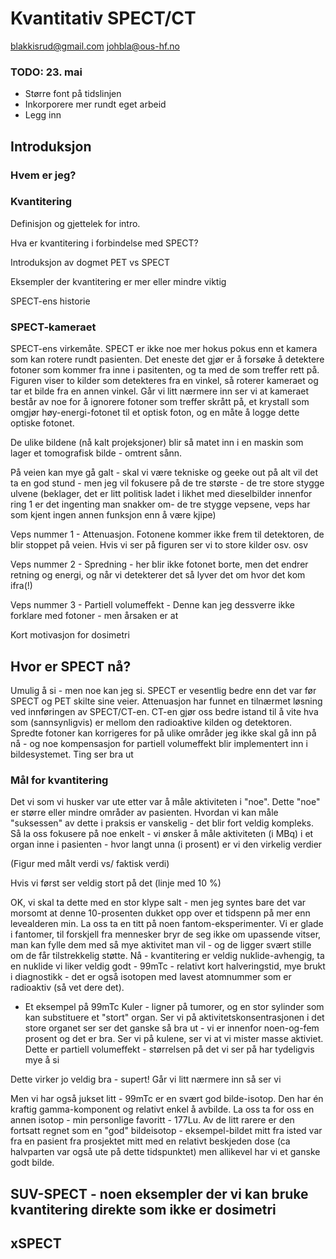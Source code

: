 # Kvantitativ SPECT/CT
blakkisrud@gmail.com
johbla@ous-hf.no

### TODO: 23. mai

*	Større font på tidslinjen
*	Inkorporere mer rundt eget arbeid
*	Legg inn 


## Introduksjon

### Hvem er jeg?

### Kvantitering

Definisjon og gjettelek for intro.

Hva er kvantitering i forbindelse med SPECT?

Introduksjon av dogmet PET vs SPECT

Eksempler der kvantitering er mer eller mindre viktig

SPECT-ens historie

### SPECT-kameraet

SPECT-ens virkemåte. SPECT er ikke noe mer hokus pokus enn et kamera som kan rotere rundt pasienten. Det eneste det gjør er å forsøke å detektere fotoner som kommer fra inne i pasitenten, og ta med de som treffer rett på. Figuren viser to kilder som detekteres fra en vinkel, så roterer kameraet og tar et bilde fra en annen vinkel. Går vi litt nærmere inn ser vi at kameraet består av noe for å ignorere fotoner som treffer skrått på, et krystall som omgjør høy-energi-fotonet til et optisk foton, og en måte å logge dette optiske fotonet.  

De ulike bildene (nå kalt projeksjoner) blir så matet inn i en maskin som lager et tomografisk bilde - omtrent sånn.

På veien kan mye gå galt - skal vi være tekniske og geeke out på alt vil det ta en god stund - men jeg vil fokusere på de tre største - de tre store stygge ulvene (beklager, det er litt politisk ladet i likhet med dieselbilder innenfor ring 1 er det ingenting man snakker om- de tre stygge vepsene, veps har som kjent ingen annen funksjon enn å være kjipe) 

Veps nummer  1 - Attenuasjon. Fotonene kommer ikke frem til detektoren, de blir stoppet på veien. Hvis vi ser på figuren ser vi to store kilder osv. osv

Veps nummer 2 - Spredning - her blir ikke fotonet borte, men det endrer retning og energi, og når vi detekterer det så lyver det om hvor det kom ifra(!)

Veps nummer 3 - Partiell volumeffekt - Denne kan jeg dessverre ikke forklare med fotoner - men årsaken er at 

Kort motivasjon for dosimetri

## Hvor er SPECT nå?

Umulig å si - men noe kan jeg si. SPECT er vesentlig bedre enn det var før SPECT og PET skilte sine veier. Attenuasjon har funnet en tilnærmet løsning ved innføringen av SPECT/CT-en. CT-en gjør oss bedre istand til å vite hva som (sannsynligvis) er mellom den radioaktive kilden og detektoren. Spredte fotoner kan korrigeres for på ulike områder jeg ikke skal gå inn på nå - og noe kompensasjon for partiell volumeffekt blir implementert inn i bildesystemet. Ting ser bra ut

### Mål for kvantitering

Det vi som vi husker var ute etter var å måle aktiviteten i "noe". Dette "noe" er større eller mindre områder av pasienten. Hvordan vi kan måle "suksessen" av dette i praksis er vanskelig - det blir fort veldig kompleks. Så la oss fokusere på noe enkelt - vi ønsker å måle aktiviteten (i MBq) i et organ inne i pasienten - hvor langt unna (i prosent) er vi den virkelig verdier

(Figur med målt verdi vs/ faktisk verdi)

Hvis vi først ser veldig stort på det (linje med 10 %)

OK, vi skal ta dette med en stor klype salt - men jeg syntes bare det var morsomt at denne 10-prosenten dukket opp over et tidspenn på mer enn levealderen min. La oss ta en titt på noen fantom-eksperimenter. Vi er glade i fantomer, til forskjell fra mennesker bryr de seg ikke om upassende vitser, man kan fylle dem med så mye aktivitet man vil - og de ligger svært stille om de får tilstrekkelig støtte. Nå - kvantitering er veldig nuklide-avhengig, ta en nuklide vi liker veldig godt - 99mTc - relativt kort halveringstid, mye brukt i diagnostikk - det er også isotopen med lavest atomnummer som er radioaktiv (så vet dere det). 

*	Et eksempel på 99mTc
Kuler - ligner på tumorer, og en stor sylinder som kan substituere et "stort" organ. Ser vi på aktivitetskonsentrasjonen i det store organet ser ser det ganske så bra ut - vi er innenfor noen-og-fem prosent og det er bra. Ser vi på kulene, ser vi at vi mister masse aktiviet. Dette er partiell volumeffekt - størrelsen på det vi ser på har tydeligvis mye å si

Dette virker jo veldig bra - supert! Går vi litt nærmere inn så ser vi 

Men vi har også jukset litt - 99mTc er en svært god bilde-isotop. Den har én kraftig gamma-komponent og relativt enkel å avbilde. La oss ta for oss en annen isotop - min personlige favoritt - 177Lu. Av de litt rarere er den fortsatt regnet som en "god" bildeisotop - eksempel-bildet mitt fra isted var fra en pasient fra prosjektet mitt med en relativt beskjeden dose (ca halvparten var også ute på dette tidspunktet) men allikevel har vi et ganske godt bilde. 



## SUV-SPECT - noen eksempler der vi kan bruke kvantitering direkte som ikke er dosimetri

## xSPECT



<!--stackedit_data:
eyJoaXN0b3J5IjpbMjA2NDQwMjgzNywtMTMxNzY2NjQ2Myw4Nj
gxMTYzMSwtMjAxMDI0MTE5LC02OTY2NTgzOTksMTExNTQ5NDA1
OCwxMjA4MjI4NTI4LC01NzMxMzk5MzAsLTEzNjY2ODU4OTcsLT
E4MjIwOTc5NDAsLTE1NTE4MTcyNjQsLTEwODE3Mjc3NDAsLTkw
ODk2MTgzNSwtMTYzNzY2NTQ1NCwxMzcyNjQ4MzMzLC0xNDYxOT
QyNDIxLC0xMzg1MTA2MDgzLDc3NDk2NDYxNCw5MTkyMTcwMjUs
MTU0MTI0NDcxNV19
-->